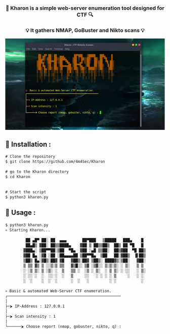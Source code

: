 <div align="center">
    <h3>🔎 Kharon is a simple web-server enumeration tool designed for CTF 🔍</h3>
    <h3>💡 It gathers NMAP, GoBuster and Nikto scans 💡</h3>
    <img src="https://github.com/4m4Sec/Kharon/blob/main/images/shell.png">
</div>

## 📌 Installation :
```console
# Clone the repository
$ git clone https://github.com/4m4Sec/Kharon

# go to the Kharon directory
$ cd Kharon


# Start the script 
$ python3 kharon.py
```

## 📌 Usage :
```console
$ python3 kharon.py
💀 Starting Kharon...

         ██ ▄█▀ ██░ ██  ▄▄▄       ██▀███   ▒█████   ███▄    █ 
         ██▄█▒ ▓██░ ██▒▒████▄    ▓██ ▒ ██▒▒██▒  ██▒ ██ ▀█   █ 
        ▓███▄░ ▒██▀▀██░▒██  ▀█▄  ▓██ ░▄█ ▒▒██░  ██▒▓██  ▀█ ██▒
        ▓██ █▄ ░▓█ ░██ ░██▄▄▄▄██ ▒██▀▀█▄  ▒██   ██░▓██▒  ▐▌██▒
        ▒██▒ █▄░▓█▒░██▓ ▓█   ▓██▒░██▓ ▒██▒░ ████▓▒░▒██░   ▓██░
        ▒ ▒▒ ▓▒ ▒ ░░▒░▒ ▒▒   ▓▒█░░ ▒▓ ░▒▓░░ ▒░▒░▒░ ░ ▒░   ▒ ▒ 
        ░ ░▒ ▒░ ▒ ░▒░ ░  ▒   ▒▒ ░  ░▒ ░ ▒░  ░ ▒ ▒░ ░ ░░   ░ ▒░
        ░ ░░ ░  ░  ░░ ░  ░   ▒     ░░   ░ ░ ░ ░ ▒     ░   ░ ░ 
        ░  ░    ░  ░  ░      ░  ░   ░         ░ ░           ░                       
    
💀 Basic & automated Web-Server CTF enumeration.
┌──────────────────────────────────────────────────
│
├─⮞ IP-Address : 127.0.0.1
│
├─⮞ Scan intensity : 1
│
└──────⮞ Choose report (nmap, gobuster, nikto, q) : 

```
